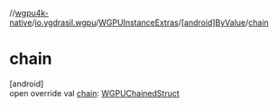 //[wgpu4k-native](../../../../index.md)/[io.ygdrasil.wgpu](../../index.md)/[WGPUInstanceExtras](../index.md)/[[android]ByValue](index.md)/[chain](chain.md)

# chain

[android]\
open override val [chain](chain.md): [WGPUChainedStruct](../../-w-g-p-u-chained-struct/index.md)